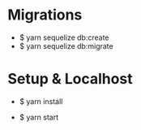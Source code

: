 # Migrations

- $ yarn sequelize db:create
- $ yarn sequelize db:migrate

# Setup & Localhost

- $ yarn install

- $ yarn start
